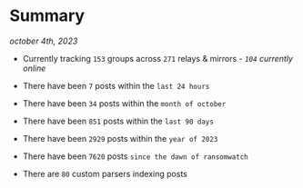 
# Summary
_october 4th, 2023_

- Currently tracking `153` groups across `271` relays & mirrors - _`104` currently online_

- There have been `7` posts within the `last 24 hours`

- There have been `34` posts within the `month of october`

- There have been `851` posts within the `last 90 days`

- There have been `2929` posts within the `year of 2023`

- There have been `7620` posts `since the dawn of ransomwatch`

- There are `80` custom parsers indexing posts
